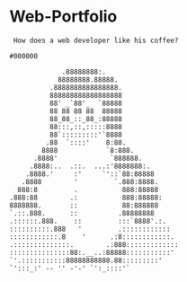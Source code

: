 # Web-Portfolio


``` How does a web developer like his coffee?```

```#000000 ```

                 .88888888:.
                88888888.88888.
              .8888888888888888.
              888888888888888888
              88' _`88'_  `88888
              88 88 88 88  88888
              88_88_::_88_:88888
              88:::,::,:::::8888
              88`:::::::::'`8888
             .88  `::::'    8:88.
            8888            `8:888.
          .8888'             `888888.
         .8888:..  .::.  ...:'8888888:.
        .8888.'     :'     `'::`88:88888
       .8888        '         `.888:8888.
      888:8         .           888:88888
    .888:88        .:           888:88888:
    8888888.       ::           88:888888
    `.::.888.      ::          .88888888
    .::::::.888.    ::         :::`8888'.:.
    ::::::::::.888   '         .::::::::::::
    ::::::::::::.8    '      .:8::::::::::::.
    .::::::::::::::.        .:888:::::::::::::
    :::::::::::::::88:.__..:88888:::::::::::'
    `'.:::::::::::88888888888.88:::::::::'
    `':::_:' -- '' -'-' `':_::::'`

